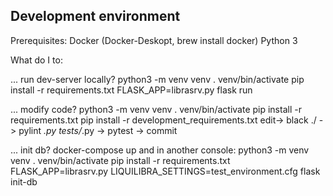 
Development environment
---

Prerequisites:
Docker (Docker-Deskopt, brew install docker)
Python 3

What do I to:

... run dev-server locally?
python3 -m venv venv
. venv/bin/activate
pip install -r requirements.txt
FLASK_APP=librasrv.py flask run

... modify code?
python3 -m venv venv
. venv/bin/activate
pip install -r requirements.txt
pip install -r development_requirements.txt
edit->
black ./ ->
pylint *.py tests/*.py ->
pytest ->
commit

... init db?
docker-compose up
  and in another console:
python3 -m venv venv
. venv/bin/activate
pip install -r requirements.txt
FLASK_APP=librasrv.py LIQUILIBRA_SETTINGS=test_environment.cfg flask init-db
